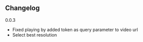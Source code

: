 ## Changelog

0.0.3
- Fixed playing by added token as query parameter to video url
- Select best resolution

